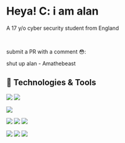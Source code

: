 # Heya! C: i am alan
A 17 y/o cyber security student from England

<br>


submit a PR with a comment 😳:

shut up alan - Amathebeast


## 🔧 Technologies & Tools

![](https://img.shields.io/badge/Python-informational?style=flat&logo=python&label=Lang&logoColor=white&color=6aa6f8)
![](https://img.shields.io/badge/Rust-informational?style=flat&logo=rust&label=Lang&logoColor=white&color=6aa6f8)
<br>

![](https://img.shields.io/badge/Arch-black?style=flat&logo=Arch%20Linux&logoColor=white&label=OS&color=6aa6f8)
<br>

![](https://img.shields.io/badge/Editor-VS_Code-informational?style=flat&logo=visual-studio-code&logoColor=white&color=6aa6f8)
![](https://img.shields.io/badge/Sublime-black?style=flat&logo=sublime-text&logoColor=white&label=Editor&color=6aa6f8)
![](https://img.shields.io/badge/Vim-black?style=flat&logo=Vim&logoColor=white&label=Editor&color=6aa6f8)
<br>

![](https://img.shields.io/badge/Shell-Bash-informational?style=flat&logo=gnu-bash&logoColor=white&color=6aa6f8)
![](https://img.shields.io/badge/St-black?style=flat&logo=suckless&logoColor=white&label=Terminal&color=6aa6f8)
![](https://img.shields.io/badge/Alacritty-black?style=flat&logo=alacritty&logoColor=white&label=Terminal&color=6aa6f8)
<br>

